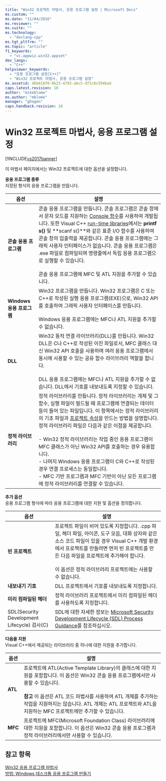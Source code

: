 ```yaml
---
title: "Win32 프로젝트 마법사, 응용 프로그램 설정 | Microsoft Docs"
ms.custom: ""
ms.date: "11/04/2016"
ms.reviewer: ""
ms.suite: ""
ms.technology: 
  - "devlang-cpp"
ms.tgt_pltfrm: ""
ms.topic: "article"
f1_keywords: 
  - "vc.appwiz.win32.appset"
dev_langs: 
  - "C++"
helpviewer_keywords: 
  - "응용 프로그램 설정[C++]"
  - "Win32 프로젝트 마법사, 응용 프로그램 설정"
ms.assetid: d6b818f0-9b23-4793-a6c5-df1c8c594bad
caps.latest.revision: 10
author: "mikeblome"
ms.author: "mblome"
manager: "ghogen"
caps.handback.revision: 10
---
```

# Win32 프로젝트 마법사, 응용 프로그램 설정
[!INCLUDE[vs2017banner](../assembler/inline/includes/vs2017banner.md)]

이 마법사 페이지에서는 Win32 프로젝트에 대한 옵션을 설정합니다.  
  
 **응용 프로그램 종류**  
 지정된 형식의 응용 프로그램을 만듭니다.  
  
|옵션|설명|  
|--------|--------|  
|**콘솔 응용 프로그램**|콘솔 응용 프로그램을 만듭니다.  콘솔 프로그램은 콘솔 창에서 문자 모드를 지원하는 [Console 함수](https://msdn.microsoft.com/en-us/library/ms813137.aspx)를 사용하여 개발됩니다.  또한 Visual C\+\+ [run\-time libraries](../c-runtime-library/c-run-time-library-reference.md)에서는 **printf s\(\)** 및 **scanf s\(\)**와 같은 표준 I\/O 함수를 사용하여 콘솔 창의 입출력을 제공합니다.  콘솔 응용 프로그램에는 그래픽 사용자 인터페이스가 없습니다.  콘솔 응용 프로그램은 .exe 파일로 컴파일되며 명령줄에서 독립 응용 프로그램으로 실행할 수 있습니다.<br /><br /> 콘솔 응용 프로그램에 MFC 및 ATL 지원을 추가할 수 있습니다.|  
|**Windows 응용 프로그램**|Win32 프로그램을 만듭니다.  Win32 프로그램은 C 또는 C\+\+로 작성된 실행 응용 프로그램\(EXE\)으로, Win32 API를 호출하여 그래픽 사용자 인터페이스를 만듭니다.<br /><br /> Windows 응용 프로그램에는 MFC나 ATL 지원을 추가할 수 없습니다.|  
|**DLL**|Win32 동적 연결 라이브러리\(DLL\)를 만듭니다.  Win32 DLL은 C나 C\+\+로 작성된 이진 파일로서, MFC 클래스 대신 Win32 API 호출을 사용하며 여러 응용 프로그램에서 동시에 사용할 수 있는 공유 함수 라이브러리 역할을 합니다.<br /><br /> DLL 응용 프로그램에는 MFC나 ATL 지원을 추가할 수 없습니다.  DLL에서 기호를 내보내도록 지정할 수 있습니다.|  
|**정적 라이브러리**|정적 라이브러리를 만듭니다.  정적 라이브러리는 개체 및 그 함수, 실행 파일이 빌드될 때 프로그램에 연결되는 데이터 등이 들어 있는 파일입니다.  이 항목에서는 정적 라이브러리의 기초 파일과 [프로젝트 속성](../ide/property-pages-visual-cpp.md)을 만드는 방법을 설명합니다.  정적 라이브러리 파일은 다음과 같은 이점을 제공합니다.<br /><br /> -   Win32 정적 라이브러리는 작업 중인 응용 프로그램이 MFC 클래스가 아닌 Win32 API를 호출하는 경우 유용합니다.<br />-   나머지 Windows 응용 프로그램이 C와 C\+\+로 작성된 경우 연결 프로세스는 동일합니다.<br />-   MFC 기반 프로그램과 MFC 기반이 아닌 모든 프로그램에 정적 라이브러리를 연결할 수 있습니다.|  
  
 **추가 옵션**  
 응용 프로그램 형식에 따라 응용 프로그램에 대한 지원 및 옵션을 정의합니다.  
  
|옵션|설명|  
|--------|--------|  
|**빈 프로젝트**|프로젝트 파일이 비어 있도록 지정합니다.  .cpp 파일, 헤더 파일, 아이콘, 도구 모음, 대화 상자와 같은 소스 코드 파일이 있을 경우 Visual C\+\+ 개발 환경에서 프로젝트를 만들려면 먼저 빈 프로젝트를 만든 다음 파일을 프로젝트에 추가해야 합니다.<br /><br /> 이 옵션은 정적 라이브러리 프로젝트에는 사용할 수 없습니다.|  
|**내보내기 기호**|DLL 프로젝트에서 기호를 내보내도록 지정합니다.|  
|**미리 컴파일된 헤더**|정적 라이브러리 프로젝트에서 미리 컴파일된 헤더를 사용하도록 지정합니다.|  
|SDL\(Security Development Lifecycle\) 검사\(C\)|SDL에 대한 자세한 정보는 [Microsoft Security Development Lifecycle \(SDL\)  Process Guidance](84aed186-1d75-4366-8e61-8d258746bopq)를 참조하십시오.|  
  
 **다음을 지원**  
 Visual C\+\+에서 제공되는 라이브러리 중 하나에 대한 지원을 추가합니다.  
  
|옵션|설명|  
|--------|--------|  
|**ATL**|프로젝트에 ATL\(Active Template Library\)의 클래스에 대한 지원을 포함합니다.  이 옵션은 Win32 콘솔 응용 프로그램에서만 사용할 수 있습니다.<br /><br /> **참고** 이 옵션은 ATL 코드 마법사를 사용하여 ATL 개체를 추가하는 작업을 지원하지는 않습니다.  ATL 개체는 ATL 프로젝트와 ATL을 지원하는 MFC 프로젝트에만 추가할 수 있습니다.|  
|**MFC**|프로젝트에 MFC\(Microsoft Foundation Class\) 라이브러리에 대한 지원을 포함합니다.  이 옵션은 Win32 콘솔 응용 프로그램과 정적 라이브러리에서만 사용할 수 있습니다.|  
  
## 참고 항목  
 [Win32 응용 프로그램 마법사](../windows/win32-application-wizard.md)   
 [방법: Windows 데스크톱 응용 프로그램 만들기](../Topic/How%20to:%20Create%20a%20Windows%20Desktop%20Application.md)